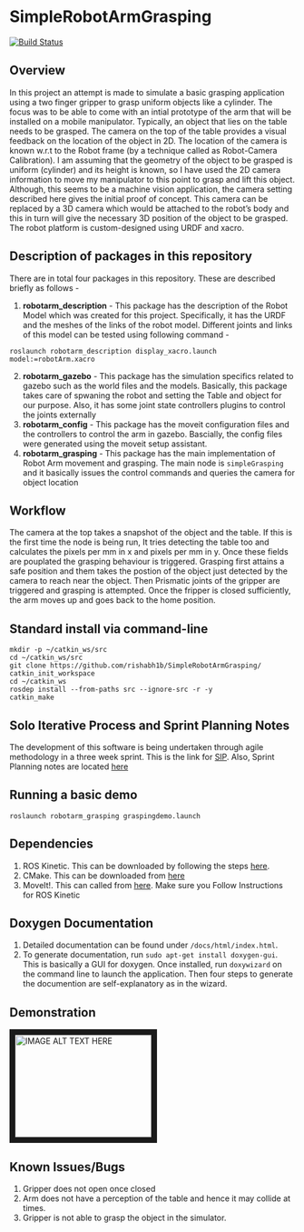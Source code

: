 # SimpleRobotArmGrasping
[![Build Status](https://travis-ci.org/rishabh1b/SimpleRobotArmGrasping.svg?branch=master)](https://travis-ci.org/rishabh1b/SimpleRobotArmGrasping)
## Overview
In this project an attempt is made to simulate a basic grasping application using a two finger gripper to grasp uniform objects like a cylinder.  The focus was to be able to come with an intial prototype of the arm that will be installed on a mobile manipulator. Typically, an object that lies on the table needs to be grasped. The camera on the top of the table provides a visual feedback on the location of the object in 2D. The location of the camera is known w.r.t to the Robot frame (by a technique called as Robot-Camera Calibration). I am assuming that the geometry of the object to be grasped is uniform (cylinder) and its height is known, so I have used the 2D camera information to move my manipulator to this point to grasp and lift this object. Although, this seems to be a machine vision application, the camera setting described here gives the initial proof of concept. This camera can be replaced by a 3D camera which would be attached to the robot’s body and this in turn will give the necessary 3D position of the object to be grasped. The robot platform is custom-designed using URDF and xacro. 

## Description of packages in this repository
There are in total four packages in this repository. These are described briefly as follows - 
1. **robotarm_description** - This package has the description of the Robot Model which was created for this project. Specifically, it has the URDF and the meshes of the links of the robot model. Different joints and links of this model can be tested using following command -
```
roslaunch robotarm_description display_xacro.launch model:=robotArm.xacro
```
2. **robotarm_gazebo** - This package has the simulation specifics related to gazebo such as the world files and the models. Basically, this package takes care of spwaning the robot and setting the Table and object for our purpose. Also, it has some joint state controllers plugins to control the joints externally
3. **robotarm_config** - This package has the moveit configuration files and the controllers to control the arm in gazebo. Bascially, the config files were generated using the moveit setup assistant. 
4. **robotarm_grasping** - This package has the main implementation of Robot Arm movement and grasping. The main node is ```simpleGrasping``` and it basically issues the control commands and queries the camera for object location


## Workflow
The camera at the top takes a snapshot of the object and the table. If this is the first time the node is being run, It tries detecting the table too and calculates the pixels per mm in x and pixels per mm in y. Once these fields are pouplated the grasping behaviour is triggered. Grasping first attains a safe position and them takes the postion of the object just detected by the camera to reach near the object. Then Prismatic joints of the gripper are triggered and grasping is attempted. Once the fripper is closed sufficiently, the arm moves up and goes back to the home position. 

## Standard install via command-line
```
mkdir -p ~/catkin_ws/src
cd ~/catkin_ws/src
git clone https://github.com/rishabh1b/SimpleRobotArmGrasping/
catkin_init_workspace
cd ~/catkin_ws
rosdep install --from-paths src --ignore-src -r -y
catkin_make
```
## Solo Iterative Process and Sprint Planning Notes
The development of this software is being undertaken through agile methodology in a three week sprint. This is the link for [SIP](https://docs.google.com/spreadsheets/d/1VbUxU0HfxbzXvX9tXwKXp6oL624SC5Jw42VlmQ8VTdk/edit?usp=sharing).
Also, Sprint Planning notes are located [here](https://docs.google.com/document/d/1oRomzkn-AGI27AvpXqasaDczI-XDEATqI8c4x9QcAeI/edit?usp=sharing)

## Running a basic demo
```roslaunch robotarm_grasping graspingdemo.launch```

## Dependencies
1. ROS Kinetic. This can be downloaded by following the steps [here](http://wiki.ros.org/kinetic/Installation).
2. CMake. This can be downloaded from [here](https://cmake.org/download/)
3. MoveIt!. This can called from [here](http://moveit.ros.org/install/). Make sure you Follow Instructions for ROS Kinetic

## Doxygen Documentation
1. Detailed documentation can be found under ```/docs/html/index.html```. 
2. To generate documentation, run ```sudo apt-get install doxygen-gui```. This is basically a GUI for doxygen. Once installed, run 
```doxywizard``` on the command line to launch the application. Then four steps to generate the documention are self-explanatory as in the wizard.

## Demonstration
<a href="http://www.youtube.com/watch?feature=player_embedded&v=j-qDS4KmnUQ
" target="_blank"><img src="https://github.com/rishabh1b/SimpleRobotArmGrasping/blob/master/outputs/output1.png" 
alt="IMAGE ALT TEXT HERE" width="240" height="180" border="10" /></a>

## Known Issues/Bugs
1. Gripper does not open once closed
2. Arm does not have a perception of the table and hence it may collide at times.
3. Gripper is not able to grasp the object in the simulator. 
